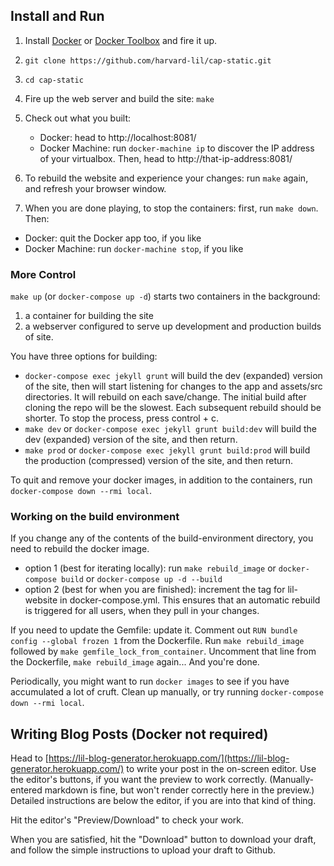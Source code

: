 Install and Run
---------------

1. Install [Docker](https://docs.docker.com/installation/) or [Docker Toolbox](https://www.docker.com/products/docker-toolbox) and fire it up.

2. `git clone https://github.com/harvard-lil/cap-static.git`

3. `cd cap-static`

4. Fire up the web server and build the site: `make`

5. Check out what you built:
   -  Docker: head to http://localhost:8081/
   -  Docker Machine: run `docker-machine ip` to discover the IP address of your virtualbox. Then, head to http://that-ip-address:8081/

6. To rebuild the website and experience your changes: run `make` again, and refresh your browser window.

7. When you are done playing, to stop the containers: first, run `make down`. Then:
  - Docker: quit the Docker app too, if you like
  - Docker Machine: run `docker-machine stop`, if you like


### More Control

```make up``` (or ```docker-compose up -d```) starts two containers in the background:
1)  a container for building the site
2)  a webserver configured to serve up development and production builds of site.

You have three options for building:
- ```docker-compose exec jekyll grunt``` will build the dev (expanded) version of the site, then will start listening for changes to the app and assets/src directories. It will rebuild on each save/change. The initial build after cloning the repo will be the slowest. Each subsequent rebuild should be shorter. To stop the process, press control + c.
- ```make dev``` or ```docker-compose exec jekyll grunt build:dev``` will build the dev (expanded) version of the site, and then return.
- ```make prod``` or ```docker-compose exec jekyll grunt build:prod``` will build the production (compressed) version of the site, and then return.

To quit and remove your docker images, in addition to the containers, run ```docker-compose down --rmi local```.


### Working on the build environment

If you change any of the contents of the build-environment directory, you need to rebuild the docker image.
- option 1 (best for iterating locally): run ```make rebuild_image``` or ```docker-compose build``` or ```docker-compose up -d --build```
- option 2 (best for when you are finished): increment the tag for lil-website in docker-compose.yml. This ensures that an automatic rebuild is triggered for all users, when they pull in your changes.

If you need to update the Gemfile: update it. Comment out ```RUN bundle config --global frozen 1``` from the Dockerfile. Run ```make rebuild_image``` followed by ```make gemfile_lock_from_container```. Uncomment that line from the Dockerfile, ```make rebuild_image``` again... And you're done.

Periodically, you might want to run ```docker images``` to see if you have accumulated a lot of cruft. Clean up manually, or try running ```docker-compose down --rmi local```.


Writing Blog Posts (Docker not required)
----------------------------------------
Head to [https://lil-blog-generator.herokuapp.com/](https://lil-blog-generator.herokuapp.com/) to write your post in the on-screen editor. Use the editor's buttons, if you want the preview to work correctly. (Manually-entered markdown is fine, but won't render correctly here in the preview.) Detailed instructions are below the editor, if you are into that kind of thing.

Hit the editor's "Preview/Download" to check your work.

When you are satisfied, hit the "Download" button to download your draft, and follow the simple instructions to upload your draft to Github.
